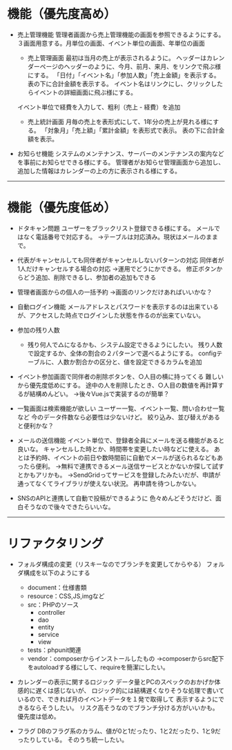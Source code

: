 # 機能（優先度高め）

* 売上管理機能
    管理者画面から売上管理機能の画面を参照できるようにする。
    ３画面用意する。月単位の画面、イベント単位の画面、年単位の画面
    * 売上管理画面
    最初は当月の売上が表示されるように。
    ヘッダーはカレンダーページのヘッダーのように、今月、前月、来月、をリンクで飛ぶ様にする。
    「日付」「イベント名」「参加人数」「売上金額」を表示する。
    表の下に合計金額を表示する。
    イベント名はリンクにし、クリックしたらイベントの詳細画面に飛ぶ様にする。
   
   イベント単位で経費を入力して、粗利（売上 - 経費）を追加

    * 売上統計画面
    月毎の売上を表形式にして、1年分の売上が見れる様にする。
    「対象月」「売上額」「累計金額」を表形式で表示。
    表の下に合計金額を表示。

* お知らせ機能
    システムのメンテナンス、サーバーのメンテナンスの案内などを事前にお知らせできる様にする。
    管理者がお知らせ管理画面から追加し、追加した情報はカレンダーの上の方に表示される様にする。

------------------------------
# 機能（優先度低め）
* ドタキャン問題
    ユーザーをブラックリスト登録できる様にする。
    メールではなく電話番号で対応する。
    →テーブルは対応済み。現状はメールのままで。

* 代表がキャンセルしても同伴者がキャンセルしないパターンの対応
    同伴者が1人だけキャンセルする場合の対応
    →運用でどうにかできる。
    修正ボタンからどう追加、削除できるし、参加者の追加もできる
    
* 管理者画面からの個人の一括予約
    →画面のリンクだけあればいいかな？

* 自動ログイン機能
    メールアドレスとパスワードを表示するのは出来ているが、アクセスした時点でログインした状態を作るのが出来ていない。

* 参加の残り人数
    * 残り何人で△になるかも、システム設定できるようにしたい。
        残り人数で設定するか、全体の割合の２パターンで選べるようにする。
        configテーブルに、人数か割合かの区分と、値を設定できるカラムを追加

* イベント参加画面で同伴者の削除ボタンを、○人目の横に持ってくる
    難しいから優先度低めにする。
    途中の人を削除したとき、○人目の数値を再計算するが結構めんどい。
    →後々Vue.jsで実装するのが簡単？

* 一覧画面は検索機能が欲しい
    ユーザー一覧、イベント一覧、問い合わせ一覧など
    今のデータ件数なら必要性は少ないけど。
    絞り込み、並び替えがあると便利かな？

* メールの送信機能
    イベント単位で、登録者全員にメールを送る機能があると良いな。
    キャンセルした時とか、時間帯を変更したい時などに使える。
    あとは予約時、イベントの前日や数時間前に自動でメールが送られるなどもあったら便利。
    →無料で連携できるメール送信サービスとかないか探して試すとかもアリかも。
    →SendGridってサービスを登録したみたいだが、申請が通ってなくてライブラリが使えない状況。
    再申請を待つしかない。
    
* SNSのAPIと連携して自動で投稿ができるように
    色々めんどそうだけど、面白そうなので後々できたらいいな。

------------------------------
# リファクタリング
* フォルダ構成の変更（リスキーなのでブランチを変更してからやる）
    フォルダ構成を以下のようにする
    * document：仕様書類
    * resource：CSS,JS,imgなど
    * src：PHPのソース
        * controller
        * dao
        * entity
        * service
        * view
    * tests：phpunit関連
    * vendor：composerからインストールしたもの
→composerからsrc配下をautoloadする様にして、requireを簡潔にしたい。

* カレンダーの表示に関するロジック
    データ量とPCのスペックのおかげか体感的に遅くは感じないが、
    ロジック的には結構遅くなりそうな処理で書いているので、できれば月のイベントデータを１発で取得して
    表示するようにできるならそうしたい。
    リスク高そうなのでブランチ分ける方がいいかも。
    優先度は低め。

* フラグ
    DBのフラグ系のカラム、値が0と1だったり、1と2だったり、1と9だったりしている。
    そのうち統一したい。
